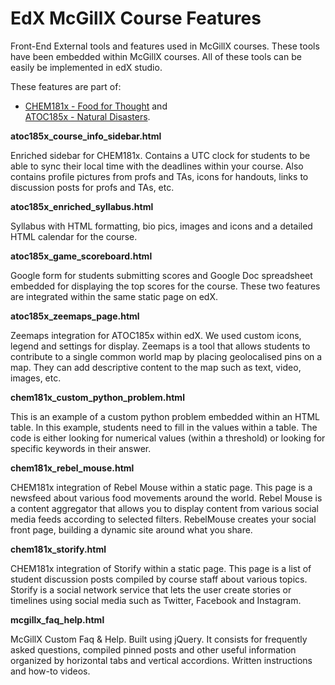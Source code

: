 EdX McGillX Course Features
===============

Front-End External tools and features used in McGillX courses. These tools have been embedded within McGillX courses. All of these tools can be easily be implemented in edX studio.

These features are part of:

<ul><li><a href="https://www.edx.org/course/mcgillx/mcgillx-chem181x-food-thought-2806" target="_blank">CHEM181x - Food for Thought</a> and</li>
<a href="https://www.edx.org/course/mcgillx/mcgillx-atoc185x-natural-disasters-1589" target="_blank">ATOC185x - Natural Disasters</a>.</li>
</ul>



<strong>atoc185x_course_info_sidebar.html</strong>	

Enriched sidebar for CHEM181x. Contains a UTC clock for students to be able to sync their local time with the deadlines within your course. Also contains profile pictures from profs and TAs, icons for handouts, links to discussion posts for profs and TAs, etc.

<strong>atoc185x_enriched_syllabus.html</strong>

Syllabus with HTML formatting, bio pics, images and icons and a detailed HTML calendar for the course.

<strong>atoc185x_game_scoreboard.html</strong>

Google form for students submitting scores and Google Doc spreadsheet embedded for displaying the top scores for the course. These two features are integrated within the same static page on edX.

<strong>atoc185x_zeemaps_page.html</strong>

Zeemaps integration for ATOC185x within edX. We used custom icons, legend and settings for display. Zeemaps is a tool that allows students to contribute to a single common world map by placing geolocalised pins on a map. They can add descriptive content to the map such as text, video, images, etc.

<strong>chem181x_custom_python_problem.html</strong>

This is an example of a custom python problem embedded within an HTML table. In this example, students need to fill in the values within a table. The code is either looking for numerical values (within a threshold) or looking for specific keywords in their answer.

<strong>chem181x_rebel_mouse.html</strong>

CHEM181x integration of Rebel Mouse within a static page. This page is a newsfeed about various food movements around the world. Rebel Mouse is a content aggregator that allows you to display content from various social media feeds according to selected filters. RebelMouse creates your social front page, building a dynamic site around what you share.

<strong>chem181x_storify.html</strong>

CHEM181x integration of Storify within a static page. This page is a list of student discussion posts compiled by course staff about various topics. Storify is a social network service that lets the user create stories or timelines using social media such as Twitter, Facebook and Instagram.

<strong>mcgillx_faq_help.html</strong>

McGillX Custom Faq & Help. Built using jQuery. It consists for frequently asked questions, compiled pinned posts and other useful information organized by horizontal tabs and vertical accordions. Written instructions and how-to videos.